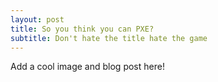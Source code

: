 ```yaml
---
layout: post
title: So you think you can PXE?
subtitle: Don't hate the title hate the game
---
```


Add a cool image and blog post here!
